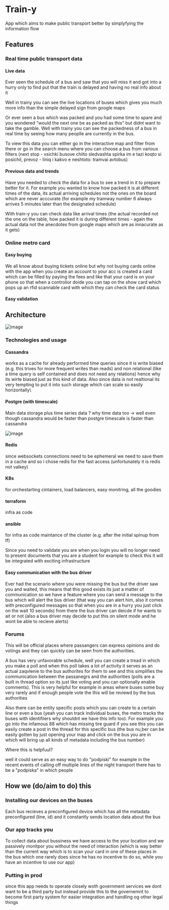 # Train-y

App which aims to make public transport better by simplyfying the information flow 

## Features

### Real time public transport data

#### Live data 
Ever seen the schedule of a bus and saw that you will miss it and got into a hurry only to find put that the train is delayed and having no real info about it 

Well in trainy you can see the live locations of buses which gives you much more info than the simple delayed sign from google maps

Or ever seen a bus which was packed and you had some time to spare and you wondered "would the next one be as packed as this" but didnt want to take the gamble. Well with trainy you can see the packedness of a bus in real time by seeing how many peoplle are currently in the bus.

To view this data you can either go in the interactive map and filter from there or go in the search menu where you can choose a bus from various filters (next stop - vsichki busove chiito sledvashta spirka im e tazi koqto si posichil, prevoz - liniq i kakvo e neshtoto: tramvai avtobus)

#### Previous data and trends

Have you needed to check the data for a bus to see a trend in it to prepare better for it. For example you wanted to know how packed it is at different times of the data, its actual arriving schedules not the ones on the board which are never acccurate (for example my tramway number 6 always arrives 5 minutes later than the designated schedule)


With train-y you can check data like arrival times (the actual recorded not the one on the table, how packed it is during different times - again the actual data not the anecdotes from google maps which are as innacurate as it gets)

### Online metro card


#### Easy buying 
We all know about buying tickets online but why not buying cards online with the app when you create an account to your acc is created a card which can be filled by payiing the fees and like that your card is on your phone so that when a controlior doide you can tap on the show card which pops up an rfid scannable card with which they can check the card status 

#### Easy validation

## Architecture
![image](https://github.com/user-attachments/assets/f13895f3-bd10-46c2-a2fb-86199668a987)

### Technologies and usage 

#### Cassandra
works as a cache for already performed time queries since it is write biased (e.g. this trives for more frequent writes than reads) and non relational (like a time query is self contained and does not need any relations) hence why its wirte biased just as this kind of data. Also since data is not realtional its very tempting to put it into such storage which can scale so easily horizontally\

#### Postgre (with timescale)
Main data storage plus time series data
? why time data too -> well even though cassandra would be faster than postgre timescale is faster than cassandra 

![image](https://github.com/user-attachments/assets/e881db9d-b4d4-43ef-926e-4274444dae48)

#### Redis 

since websockets connections need to be ephemeral we need to save them in a cache and so i chose redis for the fast access (unfortunately it is redis not valkey)

#### K8s 

for orchestarting cintainers, load balancers, easy monitring, all the goodies

#### terraform

infra as code

#### ansible 
for infra as code maintance of the cluster (e.g. after the initial spinup from tf)



Since you need to validate you are when you login you will no longer need to present documents that you are a student for example to check this it will be integrated with exciting infrastructure

#### Easy communication with the bus driver

Ever had the scenario where you were missing the bus but the driver saw you and waited, this means that this good exists its just a matter of communication so we have a feature where you can send a message to the bus which will alert the bus driver (that way you can alert him, also it comes with preconfigured messages so that when you are in a hurry you just click on the wait 10 seconds) from there the bus driver can deicde if he wants to ait or not (also a bus driver may decide to put this on silent mode and he wont be able to recieve alerts)

### Forums

This will be official places where passangers can express opinions and do votings and they can quickly can be seen from the authorities.

A bus has very unfavorable schedule, well you can create a tread in which you make a poll and when this poll takes a lot of activity it serves as an actual zaqvlenie to the bus authorites for them to see and this simplifies the communication between the passanegrs and the authorities (polls are a built in thread option so its just like voting and you can optionally enable comments). This is very helpful for example in areas where buses some buy very rarely and if enough people vote the this will be reviewd by the bus authorities 

Also there can be entity specific posts which you can create to a certain line or even a bus (yeah you can track individual buses, the metro tracks the buses with identifiiers why shouldnt we have this info too). For example you go into the infamous 88 which has missing tire guard if you see this you can easily create a post in the thread for this specific bus (the bus nu,ber can be easily gotten by just opening your map and click on the bus you are in which will bring up all kinds of metadata including the bus number)

Where this is helpfuul?

well it could serve as an easy way to do "podpiski" for example in the recent events of calling off multiple lines of the night transport there has to be a "podpiska" in which people 


## How we (do/aim to do) this 

### Installing our devices on the buses

Each bus recieves a preconfigured device which has all the metadata preconfigured (line, id) and it constantly sends location data about the bus 

### Our app tracks you 

To collect data about bussiness we have access to the your location and we passively monitpor you without the need of interaction (which is way better than the current way which is to scan your card in one of these places in the bus which one rarely does since he has no incentive to do so, while you have an incentive to use our app)

### Putting in prod
since this app needs to operate closely woth government services we dont want to be a third party but instead provide this to the governemnt to become first party system for easier integration and handling og other legal things 
